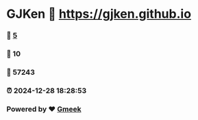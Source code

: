 # GJKen :link: https://gjken.github.io 
### :page_facing_up: [5](https://gjken.github.io/tag.html) 
### :speech_balloon: 10 
### :hibiscus: 57243 
### :alarm_clock: 2024-12-28 18:28:53 
### Powered by :heart: [Gmeek](https://github.com/Meekdai/Gmeek)
